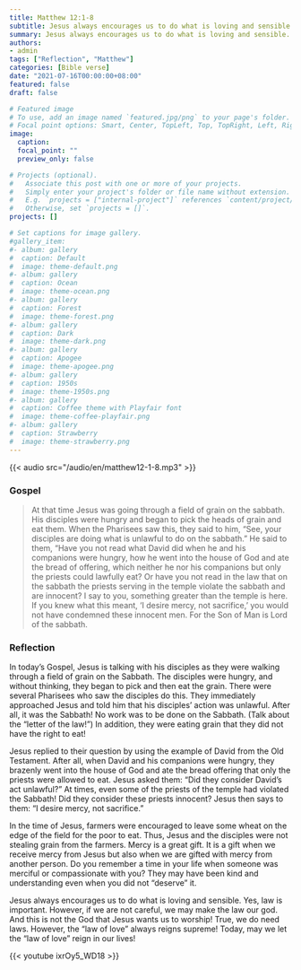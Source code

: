 ```yaml
---
title: Matthew 12:1-8
subtitle: Jesus always encourages us to do what is loving and sensible. Yes, law is important. However, if we are not careful, we may make the law our god. And this is not the God that Jesus wants us to worship! True, we do need laws. However, the “law of love” always reigns supreme! Today, may we let the “law of love” reign in our lives!
summary: Jesus always encourages us to do what is loving and sensible. Yes, law is important. However, if we are not careful, we may make the law our god. And this is not the God that Jesus wants us to worship! True, we do need laws. However, the “law of love” always reigns supreme! Today, may we let the “law of love” reign in our lives!
authors:
- admin
tags: ["Reflection", "Matthew"]
categories: [Bible verse]
date: "2021-07-16T00:00:00+08:00"
featured: false
draft: false

# Featured image
# To use, add an image named `featured.jpg/png` to your page's folder.
# Focal point options: Smart, Center, TopLeft, Top, TopRight, Left, Right, BottomLeft, Bottom, BottomRight
image:
  caption:
  focal_point: ""
  preview_only: false

# Projects (optional).
#   Associate this post with one or more of your projects.
#   Simply enter your project's folder or file name without extension.
#   E.g. `projects = ["internal-project"]` references `content/project/deep-learning/index.md`.
#   Otherwise, set `projects = []`.
projects: []

# Set captions for image gallery.
#gallery_item:
#- album: gallery
#  caption: Default
#  image: theme-default.png
#- album: gallery
#  caption: Ocean
#  image: theme-ocean.png
#- album: gallery
#  caption: Forest
#  image: theme-forest.png
#- album: gallery
#  caption: Dark
#  image: theme-dark.png
#- album: gallery
#  caption: Apogee
#  image: theme-apogee.png
#- album: gallery
#  caption: 1950s
#  image: theme-1950s.png
#- album: gallery
#  caption: Coffee theme with Playfair font
#  image: theme-coffee-playfair.png
#- album: gallery
#  caption: Strawberry
#  image: theme-strawberry.png
---
```


{{< audio src="/audio/en/matthew12-1-8.mp3" >}}

### Gospel
> At that time Jesus was going through a field of grain on the sabbath. His disciples were hungry and began to pick the heads of grain and eat them. When the Pharisees saw this, they said to him, “See, your disciples are doing what is unlawful to do on the sabbath.” He said to them, “Have you not read what David did when he and his companions were hungry, how he went into the house of God and ate the bread of offering, which neither he nor his companions but only the priests could lawfully eat? Or have you not read in the law that on the sabbath the priests serving in the temple violate the sabbath and are innocent? I say to you, something greater than the temple is here. If you knew what this meant, ‘I desire mercy, not sacrifice,’ you would not have condemned these innocent men. For the Son of Man is Lord of the sabbath.

### Reflection
In today’s Gospel, Jesus is talking with his disciples as they were walking through a field of grain on the Sabbath. The disciples were hungry, and without thinking, they began to pick and then eat the grain. There were several Pharisees who saw the disciples do this. They immediately approached Jesus and told him that his disciples’ action was unlawful. After all, it was the Sabbath! No work was to be done on the Sabbath. (Talk about the “letter of the law!”) In addition, they were eating grain that they did not have the right to eat!

Jesus replied to their question by using the example of David from the Old Testament. After all, when David and his companions were hungry, they brazenly went into the house of God and ate the bread offering that only the priests were allowed to eat. Jesus asked them: “Did they consider David’s act unlawful?” At times, even some of the priests of the temple had violated the Sabbath! Did they consider these priests innocent? Jesus then says to them: “I desire mercy, not sacrifice.”

In the time of Jesus, farmers were encouraged to leave some wheat on the edge of the field for the poor to eat. Thus, Jesus and the disciples were not stealing grain from the farmers. Mercy is a great gift. It is a gift when we receive mercy from Jesus but also when we are gifted with mercy from another person. Do you remember a time in your life when someone was merciful or compassionate with you? They may have been kind and understanding even when you did not “deserve” it.

Jesus always encourages us to do what is loving and sensible. Yes, law is important. However, if we are not careful, we may make the law our god. And this is not the God that Jesus wants us to worship! True, we do need laws. However, the “law of love” always reigns supreme! Today, may we let the “law of love” reign in our lives!

{{< youtube ixrOy5_WD18 >}}

